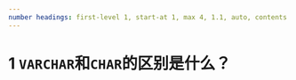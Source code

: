 ```yaml
---
number headings: first-level 1, start-at 1, max 4, 1.1, auto, contents ^toc
---
```

# 1 `VARCHAR`和`CHAR`的区别是什么？